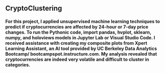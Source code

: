 ## CryptoClustering ##
#### For this project, I applied unsupervised machine learning techniques to predict if cryptocurrencies are affected by 24-hour or 7-day price changes. To run the Pythonic code, import pandas, hvplot, sklearn, numpy, and holoviews models in Jupyter Lab or Visual Studio Code. I received assistance with creating my composite plots from Xpert Learning Assistant, an AI tool provided by UC Berkeley Data Analytics Bootcamp/ bootcampspot.instructure.com. My analysis revealed that cryptocurrencies are indeed very volatile and difficult to cluster in categories.
